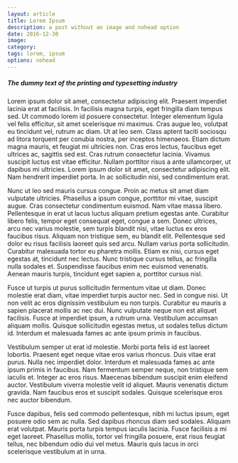 ```yaml
---
layout: article
title: Lorem Ipsum
description: a post without an image and nohead option
date: 2016-12-30
image:
category:
tags: lorem, ipsum
options: nohead
---
```


##### The dummy text of the printing and typesetting industry

Lorem ipsum dolor sit amet, consectetur adipiscing elit. Praesent imperdiet lacinia erat at facilisis. In facilisis magna turpis, eget fringilla diam tempus sed. Ut commodo lorem id posuere consectetur. Integer elementum ligula vel felis efficitur, sit amet scelerisque mi maximus. Cras augue leo, volutpat eu tincidunt vel, rutrum ac diam. Ut at leo sem. Class aptent taciti sociosqu ad litora torquent per conubia nostra, per inceptos himenaeos. Etiam dictum magna mauris, et feugiat mi ultricies non. Cras eros lectus, faucibus eget ultrices ac, sagittis sed est. Cras rutrum consectetur lacinia. Vivamus suscipit luctus est vitae efficitur. Nullam porttitor risus a ante ullamcorper, ut dapibus mi ultricies. Lorem ipsum dolor sit amet, consectetur adipiscing elit. Nam hendrerit imperdiet porta. In ac sollicitudin nisi, sed condimentum erat.

Nunc ut leo sed mauris cursus congue. Proin ac metus sit amet diam vulputate ultricies. Phasellus a ipsum congue, porttitor mi vitae, suscipit augue. Cras consectetur condimentum euismod. Nam vitae massa libero. Pellentesque in erat ut lacus luctus aliquam pretium egestas ante. Curabitur libero felis, tempor eget consequat eget, congue a sem. Donec ultrices, arcu nec varius molestie, sem turpis blandit nisi, vitae luctus ex eros faucibus risus. Aliquam non tristique sem, eu blandit elit. Pellentesque sed dolor eu risus facilisis laoreet quis sed arcu. Nullam varius porta sollicitudin. Curabitur malesuada tortor eu pharetra mollis. Etiam ex nisi, cursus eget egestas at, tincidunt nec lectus. Nunc tristique cursus tellus, ac fringilla nulla sodales et. Suspendisse faucibus enim nec euismod venenatis. Aenean mauris turpis, tincidunt eget sapien a, porttitor cursus nisl.

Fusce ut turpis ut purus sollicitudin fermentum vitae ut diam. Donec molestie erat diam, vitae imperdiet turpis auctor nec. Sed in congue nisi. Ut non velit ac eros dignissim vestibulum eu non turpis. Curabitur eu mauris a sapien placerat mollis ac nec dui. Nunc vulputate neque non est aliquet facilisis. Fusce at imperdiet ipsum, a rutrum urna. Vestibulum accumsan aliquam mollis. Quisque sollicitudin egestas metus, ut sodales tellus dictum id. Interdum et malesuada fames ac ante ipsum primis in faucibus.

Vestibulum semper ut erat id molestie. Morbi porta felis id est laoreet lobortis. Praesent eget neque vitae eros varius rhoncus. Duis vitae erat purus. Nulla nec imperdiet dolor. Interdum et malesuada fames ac ante ipsum primis in faucibus. Nam fermentum semper neque, non tristique sem iaculis et. Integer ac eros risus. Maecenas bibendum suscipit enim eleifend auctor. Vestibulum viverra molestie velit id aliquet. Mauris venenatis dictum gravida. Nam faucibus eros et suscipit sodales. Quisque scelerisque eros nec auctor bibendum.

Fusce dapibus, felis sed commodo pellentesque, nibh mi luctus ipsum, eget posuere odio sem ac nulla. Sed dapibus rhoncus diam sed sodales. Aliquam erat volutpat. Mauris porta turpis tempus iaculis lacinia. Fusce facilisis a mi eget laoreet. Phasellus mollis, tortor vel fringilla posuere, erat risus feugiat tellus, nec bibendum odio dui vel metus. Mauris quis lacus in orci scelerisque vestibulum at in urna.
